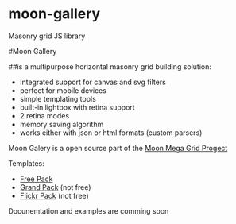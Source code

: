 # moon-gallery
Masonry grid JS library


#Moon Gallery

##is a multipurpose horizontal masonry grid building solution:

+ integrated support for canvas and svg filters
+ perfect for mobile devices
+ simple templating tools
+ built-in lightbox with retina support
+ 2 retina modes
+ memory saving algorithm
+ works either with json or html formats (custom parsers)


Moon Galery is a open source part of the [Moon Mega Grid Progect](http://moon-mega-grid.exxo.ru/)

Templates:
+ [Free Pack](https://github.com/Kremlianski/free-pack)
+ [Grand Pack](http://moon-mega-grid.exxo.ru/grand-pack/) (not free)
+ [Flickr Pack](http://moon-mega-grid.exxo.ru/flickr-pack/) (not free)

Docunemtation and examples are comming soon



